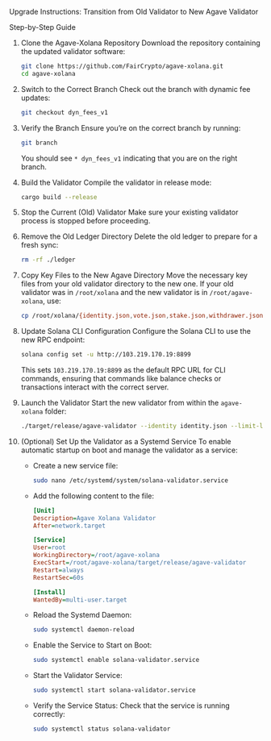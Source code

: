 Upgrade Instructions: Transition from Old Validator to New Agave Validator

Step-by-Step Guide

1. Clone the Agave-Xolana Repository
   Download the repository containing the updated validator software:
   ```bash
   git clone https://github.com/FairCrypto/agave-xolana.git
   cd agave-xolana
   ```

2. Switch to the Correct Branch
   Check out the branch with dynamic fee updates:
   ```bash
   git checkout dyn_fees_v1
   ```

3. Verify the Branch
   Ensure you’re on the correct branch by running:
   ```bash
   git branch
   ```
   You should see `* dyn_fees_v1` indicating that you are on the right branch.

4. Build the Validator
   Compile the validator in release mode:
   ```bash
   cargo build --release
   ```

5. Stop the Current (Old) Validator
   Make sure your existing validator process is stopped before proceeding.

6. Remove the Old Ledger Directory
   Delete the old ledger to prepare for a fresh sync:
   ```bash
   rm -rf ./ledger
   ```

7. Copy Key Files to the New Agave Directory
   Move the necessary key files from your old validator directory to the new one.
   If your old validator was in `/root/xolana` and the new validator is in `/root/agave-xolana`, use:
   ```bash
   cp /root/xolana/{identity.json,vote.json,stake.json,withdrawer.json} /root/agave-xolana/
   ```

8. Update Solana CLI Configuration
   Configure the Solana CLI to use the new RPC endpoint:
   ```bash
   solana config set -u http://103.219.170.19:8899
   ```
   This sets `103.219.170.19:8899` as the default RPC URL for CLI commands, ensuring that commands like balance checks or transactions interact with the correct server.

9. Launch the Validator
   Start the new validator from within the `agave-xolana` folder:
   ```bash
   ./target/release/agave-validator --identity identity.json --limit-ledger-size 50000000 --rpc-port 8899 --entrypoint 103.219.170.19:8001 --full-rpc-api --log - --vote-account vote.json --max-genesis-archive-unpacked-size 1073741824 --require-tower --enable-rpc-transaction-history --enable-extended-tx-metadata-storage --rpc-pubsub-enable-block-subscription
   ```

10. (Optional) Set Up the Validator as a Systemd Service
    To enable automatic startup on boot and manage the validator as a service:

    - Create a new service file:
      ```bash
      sudo nano /etc/systemd/system/solana-validator.service
      ```

    - Add the following content to the file:
      ```ini
      [Unit]
      Description=Agave Xolana Validator
      After=network.target

      [Service]
      User=root
      WorkingDirectory=/root/agave-xolana
      ExecStart=/root/agave-xolana/target/release/agave-validator         --identity identity.json         --limit-ledger-size 50000000         --rpc-port 8899         --entrypoint 103.219.170.19:8001         --full-rpc-api         --log -         --vote-account vote.json         --max-genesis-archive-unpacked-size 1073741824         --require-tower         --enable-rpc-transaction-history         --enable-extended-tx-metadata-storage         --rpc-pubsub-enable-block-subscription
      Restart=always
      RestartSec=60s

      [Install]
      WantedBy=multi-user.target
      ```

    - Reload the Systemd Daemon:
      ```bash
      sudo systemctl daemon-reload
      ```

    - Enable the Service to Start on Boot:
      ```bash
      sudo systemctl enable solana-validator.service
      ```

    - Start the Validator Service:
      ```bash
      sudo systemctl start solana-validator.service
      ```

    - Verify the Service Status:
      Check that the service is running correctly:
      ```bash
      sudo systemctl status solana-validator
      ```
